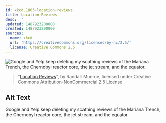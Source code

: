 ```yaml
---
id: xkcd.1803-location-reviews
title: Location Reviews
desc: ''
updated: 1487923200000
created: 1487923200000
sources:
  name: xkcd
  url: 'https://creativecommons.org/licenses/by-nc/2.5/'
  license: Creative Commons 2.5
---
```

![Google and Yelp keep deleting my scathing reviews of the Mariana Trench, the Chernobyl reactor core, the jet stream, and the equator.](https://imgs.xkcd.com/comics/location_reviews.png)
> "[Location Reviews](https://xkcd.com/1803/)", by Randall Munroe, licensed under Creative Commons Attribution-NonCommercial 2.5 License

## Alt Text
Google and Yelp keep deleting my scathing reviews of the Mariana Trench, the Chernobyl reactor core, the jet stream, and the equator.
